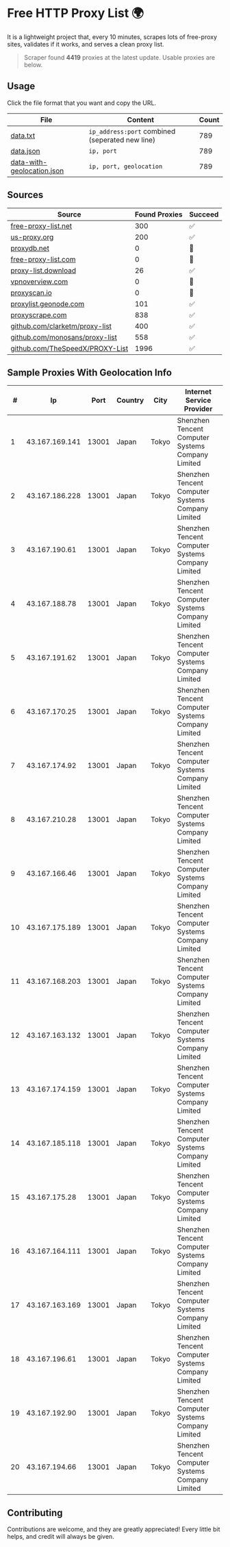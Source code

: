
# Free HTTP Proxy List 🌍

It is a lightweight project that, every 10 minutes, scrapes lots of free-proxy sites, validates if it works, and serves a clean proxy list.


> Scraper found **4419** proxies at the latest update. Usable proxies are below.

## Usage

Click the file format that you want and copy the URL.


|File|Content|Count|
|----|-------|-----|
|[data.txt](https://raw.githubusercontent.com/themiralay/Proxy-List-World/master/data.txt)|`ip_address:port` combined (seperated new line)|789|
|[data.json](https://raw.githubusercontent.com/themiralay/Proxy-List-World/master/data.json)|`ip, port`|789|
|[data-with-geolocation.json](https://raw.githubusercontent.com/themiralay/Proxy-List-World/master/data-with-geolocation.json)|`ip, port, geolocation`|789|

## Sources

|Source|Found Proxies|Succeed|
|------|-------------|-------|
|[free-proxy-list.net](https://free-proxy-list.net)|300|✅|
|[us-proxy.org](https://www.us-proxy.org)|200|✅|
|[proxydb.net](http://proxydb.net)|0|🚫|
|[free-proxy-list.com](https://free-proxy-list.com/?page=&port=&type%5B%5D=http&type%5B%5D=https&up_time=0&search=Search)|0|🚫|
|[proxy-list.download](https://www.proxy-list.download/HTTP)|26|✅|
|[vpnoverview.com](https://vpnoverview.com/privacy/anonymous-browsing/free-proxy-servers)|0|🚫|
|[proxyscan.io](https://www.proxyscan.io)|0|🚫|
|[proxylist.geonode.com](https://proxylist.geonode.com/api/proxy-list?limit=300&page=1&sort_by=lastChecked&sort_type=desc&protocols=http,https)|101|✅|
|[proxyscrape.com](https://api.proxyscrape.com/v2/?request=displayproxies&protocol=http&timeout=10000&country=all&ssl=all&anonymity=all)|838|✅|
|[github.com/clarketm/proxy-list](https://raw.githubusercontent.com/clarketm/proxy-list/master/proxy-list-raw.txt)|400|✅|
|[github.com/monosans/proxy-list](https://raw.githubusercontent.com/monosans/proxy-list/main/proxies/http.txt)|558|✅|
|[github.com/TheSpeedX/PROXY-List](https://raw.githubusercontent.com/TheSpeedX/PROXY-List/master/http.txt)|1996|✅|


## Sample Proxies With Geolocation Info

|#|Ip|Port|Country|City|Internet Service Provider|
|-|--|----|-------|----|-------------------------|
|1|43.167.169.141|13001|Japan|Tokyo|Shenzhen Tencent Computer Systems Company Limited|
|2|43.167.186.228|13001|Japan|Tokyo|Shenzhen Tencent Computer Systems Company Limited|
|3|43.167.190.61|13001|Japan|Tokyo|Shenzhen Tencent Computer Systems Company Limited|
|4|43.167.188.78|13001|Japan|Tokyo|Shenzhen Tencent Computer Systems Company Limited|
|5|43.167.191.62|13001|Japan|Tokyo|Shenzhen Tencent Computer Systems Company Limited|
|6|43.167.170.25|13001|Japan|Tokyo|Shenzhen Tencent Computer Systems Company Limited|
|7|43.167.174.92|13001|Japan|Tokyo|Shenzhen Tencent Computer Systems Company Limited|
|8|43.167.210.28|13001|Japan|Tokyo|Shenzhen Tencent Computer Systems Company Limited|
|9|43.167.166.46|13001|Japan|Tokyo|Shenzhen Tencent Computer Systems Company Limited|
|10|43.167.175.189|13001|Japan|Tokyo|Shenzhen Tencent Computer Systems Company Limited|
|11|43.167.168.203|13001|Japan|Tokyo|Shenzhen Tencent Computer Systems Company Limited|
|12|43.167.163.132|13001|Japan|Tokyo|Shenzhen Tencent Computer Systems Company Limited|
|13|43.167.174.159|13001|Japan|Tokyo|Shenzhen Tencent Computer Systems Company Limited|
|14|43.167.185.118|13001|Japan|Tokyo|Shenzhen Tencent Computer Systems Company Limited|
|15|43.167.175.28|13001|Japan|Tokyo|Shenzhen Tencent Computer Systems Company Limited|
|16|43.167.164.111|13001|Japan|Tokyo|Shenzhen Tencent Computer Systems Company Limited|
|17|43.167.163.169|13001|Japan|Tokyo|Shenzhen Tencent Computer Systems Company Limited|
|18|43.167.196.61|13001|Japan|Tokyo|Shenzhen Tencent Computer Systems Company Limited|
|19|43.167.192.90|13001|Japan|Tokyo|Shenzhen Tencent Computer Systems Company Limited|
|20|43.167.194.66|13001|Japan|Tokyo|Shenzhen Tencent Computer Systems Company Limited|



## Contributing

Contributions are welcome, and they are greatly appreciated! Every
little bit helps, and credit will always be given.

